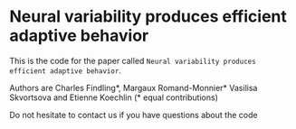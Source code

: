 # Neural variability produces efficient adaptive behavior

This is the code for the paper called `Neural variability produces efficient adaptive behavior`.

Authors are Charles Findling*, Margaux Romand-Monnier* Vasilisa Skvortsova and Etienne Koechlin (* equal contributions)

Do not hesitate to contact us if you have questions about the code
